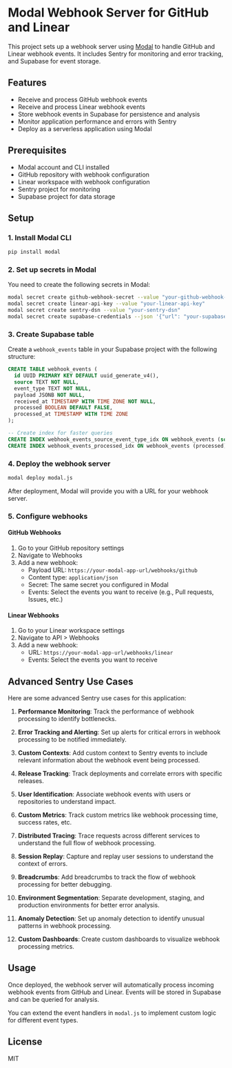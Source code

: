 # Modal Webhook Server for GitHub and Linear

This project sets up a webhook server using [Modal](https://modal.com/) to handle GitHub and Linear webhook events. It includes Sentry for monitoring and error tracking, and Supabase for event storage.

## Features

- Receive and process GitHub webhook events
- Receive and process Linear webhook events
- Store webhook events in Supabase for persistence and analysis
- Monitor application performance and errors with Sentry
- Deploy as a serverless application using Modal

## Prerequisites

- Modal account and CLI installed
- GitHub repository with webhook configuration
- Linear workspace with webhook configuration
- Sentry project for monitoring
- Supabase project for data storage

## Setup

### 1. Install Modal CLI

```bash
pip install modal
```

### 2. Set up secrets in Modal

You need to create the following secrets in Modal:

```bash
modal secret create github-webhook-secret --value "your-github-webhook-secret"
modal secret create linear-api-key --value "your-linear-api-key"
modal secret create sentry-dsn --value "your-sentry-dsn"
modal secret create supabase-credentials --json '{"url": "your-supabase-url", "key": "your-supabase-anon-key"}'
```

### 3. Create Supabase table

Create a `webhook_events` table in your Supabase project with the following structure:

```sql
CREATE TABLE webhook_events (
  id UUID PRIMARY KEY DEFAULT uuid_generate_v4(),
  source TEXT NOT NULL,
  event_type TEXT NOT NULL,
  payload JSONB NOT NULL,
  received_at TIMESTAMP WITH TIME ZONE NOT NULL,
  processed BOOLEAN DEFAULT FALSE,
  processed_at TIMESTAMP WITH TIME ZONE
);

-- Create index for faster queries
CREATE INDEX webhook_events_source_event_type_idx ON webhook_events (source, event_type);
CREATE INDEX webhook_events_processed_idx ON webhook_events (processed);
```

### 4. Deploy the webhook server

```bash
modal deploy modal.js
```

After deployment, Modal will provide you with a URL for your webhook server.

### 5. Configure webhooks

#### GitHub Webhooks

1. Go to your GitHub repository settings
2. Navigate to Webhooks
3. Add a new webhook:
   - Payload URL: `https://your-modal-app-url/webhooks/github`
   - Content type: `application/json`
   - Secret: The same secret you configured in Modal
   - Events: Select the events you want to receive (e.g., Pull requests, Issues, etc.)

#### Linear Webhooks

1. Go to your Linear workspace settings
2. Navigate to API > Webhooks
3. Add a new webhook:
   - URL: `https://your-modal-app-url/webhooks/linear`
   - Events: Select the events you want to receive

## Advanced Sentry Use Cases

Here are some advanced Sentry use cases for this application:

1. **Performance Monitoring**: Track the performance of webhook processing to identify bottlenecks.

2. **Error Tracking and Alerting**: Set up alerts for critical errors in webhook processing to be notified immediately.

3. **Custom Contexts**: Add custom context to Sentry events to include relevant information about the webhook event being processed.

4. **Release Tracking**: Track deployments and correlate errors with specific releases.

5. **User Identification**: Associate webhook events with users or repositories to understand impact.

6. **Custom Metrics**: Track custom metrics like webhook processing time, success rates, etc.

7. **Distributed Tracing**: Trace requests across different services to understand the full flow of webhook processing.

8. **Session Replay**: Capture and replay user sessions to understand the context of errors.

9. **Breadcrumbs**: Add breadcrumbs to track the flow of webhook processing for better debugging.

10. **Environment Segmentation**: Separate development, staging, and production environments for better error analysis.

11. **Anomaly Detection**: Set up anomaly detection to identify unusual patterns in webhook processing.

12. **Custom Dashboards**: Create custom dashboards to visualize webhook processing metrics.

## Usage

Once deployed, the webhook server will automatically process incoming webhook events from GitHub and Linear. Events will be stored in Supabase and can be queried for analysis.

You can extend the event handlers in `modal.js` to implement custom logic for different event types.

## License

MIT

